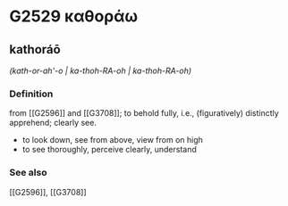 # G2529 καθοράω

## kathoráō

_(kath-or-ah'-o | ka-thoh-RA-oh | ka-thoh-RA-oh)_

### Definition

from [[G2596]] and [[G3708]]; to behold fully, i.e., (figuratively) distinctly apprehend; clearly see.

- to look down, see from above, view from on high
- to see thoroughly, perceive clearly, understand

### See also

[[G2596]], [[G3708]]

